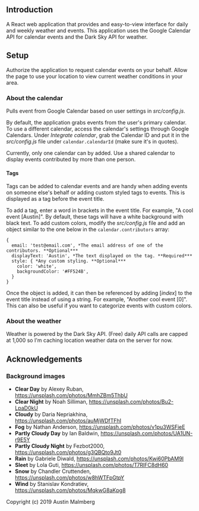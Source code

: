 ## Introduction

A React web application that provides and easy-to-view interface for daily and weekly weather and events. This application uses the Google Calendar API for calendar events and the Dark Sky API for weather.

## Setup

Authorize the application to request calendar events on your behalf. Allow the page to use your location to view current weather conditions in your area.

### About the calendar

Pulls event from Google Calendar based on user settings in *src/config.js*.

By default, the application grabs events from the user's primary calendar. To use a different calendar, access the calendar's settings through Google Calendars. Under *Integrate calendar*, grab the Calendar ID and put it in the *src/config.js* file under `calendar.calendarId` (make sure it's in quotes).

Currently, only one calendar can by added. Use a shared calendar to display events contributed by more than one person.

#### Tags

Tags can be added to calendar events and are handy when adding events on someone else's behalf or adding custom styled tags to events. This is displayed as a tag before the event title.

To add a tag, enter a word in brackets in the event title. For example, "A cool event [Austin]". By default, these tags will have a white background with black text. To add custom colors, modify the *src/config.js* file and add an object similar to the one below in the `calendar.contributors` array:

    {
      email: 'test@email.com', *The email address of one of the contributors. **Optional***
      displayText: 'Austin', *The text displayed on the tag. **Required***
      style: { *Any custom styling. **Optional***
        color: 'white',
        backgroundColor: '#FF524B',
      }
    }

Once the object is added, it can then be referenced by adding [*index*] to the event title instead of using a string. For example, "Another cool event [0]". This can also be useful if you want to categorize events with custom colors.

### About the weather

Weather is powered by the Dark Sky API. (Free) daily API calls are capped at 1,000 so I'm caching location weather data on the server for now.

## Acknowledgements

### Background images

  - **Clear Day** by Alexey Ruban, https://unsplash.com/photos/MmhZBm5ThbU
  - **Clear Night** by Noah Silliman, https://unsplash.com/photos/Bu2-LpaD0kU
  - **Cloudy** by Daria Nepriakhina, https://unsplash.com/photos/auMjWDfTFhI
  - **Fog** by Nathan Anderson, https://unsplash.com/photos/v1pu3WSFieE
  - **Partly Cloudy Day** by Ian Baldwin, https://unsplash.com/photos/UA1UN-r9E5Y
  - **Partly Cloudy Night** by Fezbot2000, https://unsplash.com/photos/g3QBQto9Jt0
  - **Rain** by Gabriele Diwald, https://unsplash.com/photos/Kwi60PbAM9I
  - **Sleet** by Lola Guti, https://unsplash.com/photos/T7RlFC8dH60
  - **Snow** by Chandler Cruttenden, https://unsplash.com/photos/w8hWTFpGtpY
  - **Wind** by Stanislav Kondratiev, https://unsplash.com/photos/MqkwG8aKpg8





Copyright (c) 2019 Austin Malmberg
